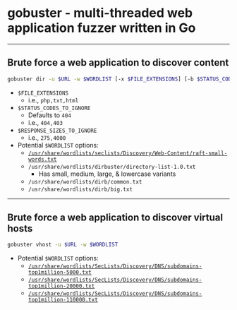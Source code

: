 # gobuster - multi-threaded web application fuzzer written in Go

---

## Brute force a web application to discover content

```bash
gobuster dir -u $URL -w $WORDLIST [-x $FILE_EXTENSIONS] [-b $STATUS_CODES_TO_IGNORE] [--exclude-lengths $RESPONSE_SIZES_TO_IGNORE]
```

- `$FILE_EXTENSIONS`
	- i.e., `php,txt,html`
- `$STATUS_CODES_TO_IGNORE`
	- Defaults to `404`
	- i.e., `404,403`
- `$RESPONSE_SIZES_TO_IGNORE`
	- i.e., `275,4000`
- Potential `$WORDLIST` options:
	- [`/usr/share/wordlists/seclists/Discovery/Web-Content/raft-small-words.txt`](https://raw.githubusercontent.com/danielmiessler/SecLists/master/Discovery/Web-Content/raft-small-words.txt)
	- `/usr/share/wordlists/dirbuster/directory-list-1.0.txt`
		- Has small, medium, large, & lowercase variants
	- `/usr/share/wordlists/dirb/common.txt`
	- `/usr/share/wordlists/dirb/big.txt`

---

## Brute force a web application to discover virtual hosts

```bash
gobuster vhost -u $URL -w $WORDLIST
```

- Potential `$WORDLIST` options:
	- [`/usr/share/wordlists/SecLists/Discovery/DNS/subdomains-top1million-5000.txt`](https://raw.githubusercontent.com/danielmiessler/SecLists/master/Discovery/DNS/subdomains-top1million-5000.txt)
	- [`/usr/share/wordlists/SecLists/Discovery/DNS/subdomains-top1million-20000.txt`](https://raw.githubusercontent.com/danielmiessler/SecLists/master/Discovery/DNS/subdomains-top1million-20000.txt)
	- [`/usr/share/wordlists/SecLists/Discovery/DNS/subdomains-top1million-110000.txt`](https://raw.githubusercontent.com/danielmiessler/SecLists/master/Discovery/DNS/subdomains-top1million-110000.txt)
